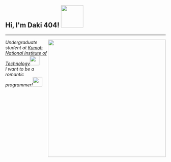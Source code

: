 <h2>Hi, I'm Daki 404! <img src="https://media1.giphy.com/media/xThtavur3TE6l55APe/giphy.gif?cid=ecf05e4704ydjs93ywoibescs161e67qluthk8oky91ij19u&rid=giphy.gif&ct=s" width="70"></h2>
<hr>
<img align='right' width="370"src="https://media2.giphy.com/media/RbDKaczqWovIugyJmW/giphy.gif?cid=ecf05e474pqfus8m8aa9mycyf26d7l3dpgx5n5i5099kfb7e&rid=giphy.gif&ct=g">
<p><em>Undergraduate student at <a href="https://www.kumoh.ac.kr/ko/index.do">Kumoh National Institute of Technology</a><img src="https://media.giphy.com/media/fYSnHlufseco8Fh93Z/giphy.gif" width="30">
</br>I want to be a romantic programmer!<img src="https://media.giphy.com/media/WUlplcMpOCEmTGBtBW/giphy.gif" width="30"> 
</em></p>
